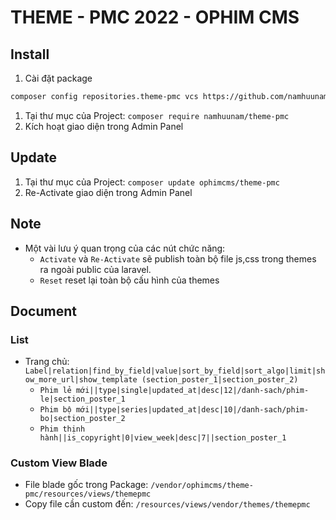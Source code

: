 # THEME - PMC 2022 - OPHIM CMS

## Install
1. Cài đặt package
```bash
composer config repositories.theme-pmc vcs https://github.com/namhuunam/theme-pmc.git
```
1. Tại thư mục của Project: `composer require namhuunam/theme-pmc`
2. Kích hoạt giao diện trong Admin Panel

## Update
1. Tại thư mục của Project: `composer update ophimcms/theme-pmc`
2. Re-Activate giao diện trong Admin Panel

## Note
- Một vài lưu ý quan trọng của các nút chức năng:
    + `Activate` và `Re-Activate` sẽ publish toàn bộ file js,css trong themes ra ngoài public của laravel.
    + `Reset` reset lại toàn bộ cấu hình của themes
    
## Document
### List

- Trang chủ:  `Label|relation|find_by_field|value|sort_by_field|sort_algo|limit|show_more_url|show_template (section_poster_1|section_poster_2)`
    + `Phim lẻ mới||type|single|updated_at|desc|12|/danh-sach/phim-le|section_poster_1`
    + `Phim bộ mới||type|series|updated_at|desc|10|/danh-sach/phim-bo|section_poster_2`
    + `Phim thịnh hành||is_copyright|0|view_week|desc|7||section_poster_1`

### Custom View Blade
- File blade gốc trong Package: `/vendor/ophimcms/theme-pmc/resources/views/themepmc`
- Copy file cần custom đến: `/resources/views/vendor/themes/themepmc`
